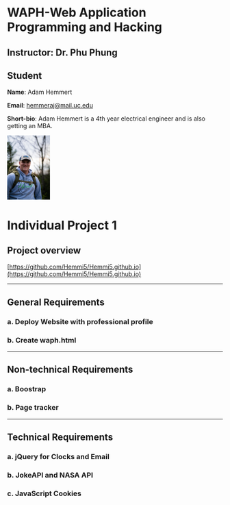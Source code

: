 # WAPH-Web Application Programming and Hacking

## Instructor: Dr. Phu Phung

## Student

**Name**: Adam Hemmert

**Email**: [hemmeraj@mail.uc.edu](mailto:hemmeraj@mail.uc.edu)

**Short-bio**: Adam Hemmert is a 4th year electrical engineer and is also getting an MBA.

![Adam's headshot](images/headshot.jpg)

# Individual Project 1

## Project overview


[https://github.com/Hemmi5/Hemmi5.github.io](https://github.com/Hemmi5/Hemmi5.github.io)

---
## General Requirements

### a. Deploy Website with professional profile

### b. Create waph.html


---
## Non-technical Requirements

### a. Boostrap

### b. Page tracker


---
## Technical Requirements

### a. jQuery for Clocks and Email

### b. JokeAPI and NASA API

### c. JavaScript Cookies

